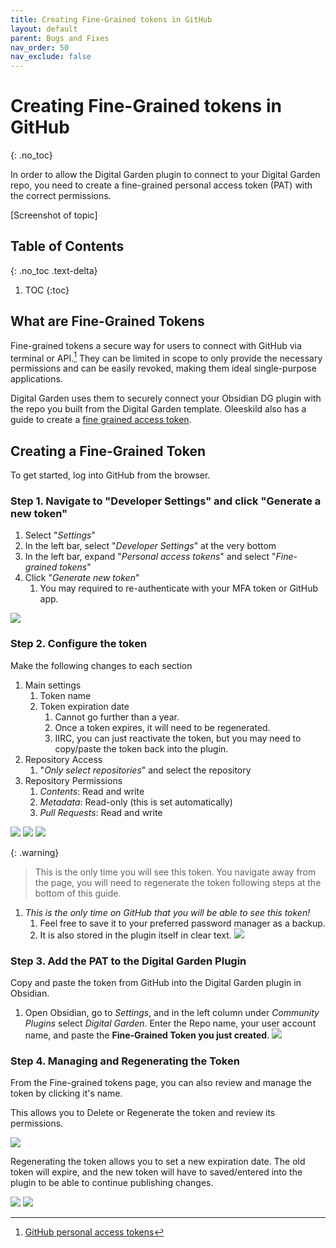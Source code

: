 ```yaml
---
title: Creating Fine-Grained tokens in GitHub
layout: default
parent: Bugs and Fixes
nav_order: 50
nav_exclude: false
---
```

# Creating Fine-Grained tokens in GitHub
{: .no_toc}

In order to allow the Digital Garden plugin to connect to your Digital Garden repo, you need to create a fine-grained personal access token (PAT) with the correct permissions.

[Screenshot of topic]

## Table of Contents
{: .no_toc .text-delta}
1. TOC
{:toc}


## What are Fine-Grained Tokens
Fine-grained tokens a secure way for users to connect with GitHub via terminal or API.[^1] They can be limited in scope to only provide the necessary permissions and can be easily revoked, making them ideal single-purpose applications.

Digital Garden uses them to securely connect your Obsidian DG plugin with the repo you built from the Digital Garden template. Oleeskild also has a guide to create a [fine grained access token](https://dg-docs.ole.dev/advanced/fine-grained-access-token/).

## Creating a Fine-Grained Token
To get started, log into GitHub from the browser.

### Step 1. Navigate to "Developer Settings" and click "Generate a new token"
1. Select "*Settings*"
2. In the left bar, select "*Developer Settings*" at the very bottom
3. In the left bar, expand "*Personal access tokens*" and select "*Fine-grained tokens*"
4. Click "*Generate new token*"
	1. You may required to re-authenticate with your MFA token or GitHub app.

![](../assets/images/fine-grained-tokens.png)

### Step 2. Configure the token
Make the following changes to each section

1. Main settings
	1. Token name
	2. Token expiration date
		1. Cannot go further than a year.
		2. Once a token expires, it will need to be regenerated.
		3. IIRC, you can just reactivate the token, but you may need to copy/paste the token back into the plugin.
2. Repository Access
	1. "*Only select repositories*" and select the repository
3. Repository Permissions
	1. *Contents*: Read and write
	2. *Metadata*: Read-only (this is set automatically)
	3. *Pull Requests*: Read and write

![](../assets/images/fine-grained-tokens-1.png)
![](../assets/images/fine-grained-tokens-2.png)
![](../assets/images/fine-grained-tokens-3.png)


{: .warning}
> This is the only time you will see this token. You navigate away from the page, you will need to regenerate the token following steps at the bottom of this guide.

1. *This is the only time on GitHub that you will be able to see this token!*
	1. Feel free to save it to your preferred password manager as a backup.
	2. It is also stored in the plugin itself in clear text.
![](../assets/images/fine-grained-tokens-4.png)

### Step 3. Add the PAT to the Digital Garden Plugin
Copy and paste the token from GitHub into the Digital Garden plugin in Obsidian.

1. Open Obsidian, go to *Settings*, and in the left column under *Community Plugins* select *Digital Garden*. Enter the Repo name, your user account name, and paste the **Fine-Grained Token you just created**.
![](../assets/images/fine-grained-tokens-5.png)

### Step 4. Managing and Regenerating the Token

From the Fine-grained tokens page, you can also review and manage the token by clicking it's name. 

This allows you to Delete or Regenerate the token and review its permissions. 

![](../assets/images/fine-grained-tokens-6.png)

Regenerating the token allows you to set a new expiration date. The old token will expire, and the new token will have to saved/entered into the plugin to be able to continue publishing changes.

![](../assets/images/fine-grained-tokens-7.png)
![](../assets/images/fine-grained-tokens-8.png)




[^1]: [GitHub personal access tokens](https://graphite.dev/guides/github-personal-access-token)
